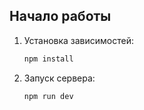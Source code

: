 ## Начало работы

1. Установка зависимостей:
    ```bash
    npm install
    ```
2. Запуск сервера:
    ```bash
    npm run dev
    ```
